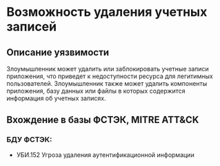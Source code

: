 # Возможность удаления учетных записей

## Описание уязвимости
Злоумышленник может удалить или заблокировать учетные записи приложения, что приведет к недоступности ресурса для легитимных пользователей.
Злоумышленник также может удалить компоненты приложения, базу данных или файлы в которых содержится информация об учетных записях.

## Вхождение в базы ФСТЭК, MITRE ATT&CK
### БДУ ФСТЭК:
+ УБИ.152 Угроза удаления аутентификационной информации
